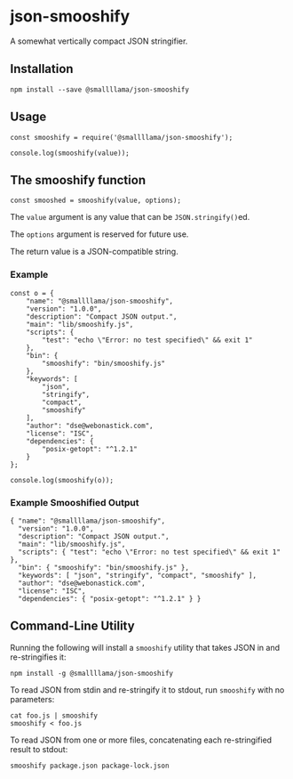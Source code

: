# json-smooshify

A somewhat vertically compact JSON stringifier.

## Installation

    npm install --save @smallllama/json-smooshify

## Usage

    const smooshify = require('@smallllama/json-smooshify');

    console.log(smooshify(value));

## The smooshify function

    const smooshed = smooshify(value, options);

The `value` argument is any value that can be `JSON.stringify()`ed.

The `options` argument is reserved for future use.

The return value is a JSON-compatible string.

### Example

    const o = {
        "name": "@smallllama/json-smooshify",
        "version": "1.0.0",
        "description": "Compact JSON output.",
        "main": "lib/smooshify.js",
        "scripts": {
            "test": "echo \"Error: no test specified\" && exit 1"
        },
        "bin": {
            "smooshify": "bin/smooshify.js"
        },
        "keywords": [
            "json",
            "stringify",
            "compact",
            "smooshify"
        ],
        "author": "dse@webonastick.com",
        "license": "ISC",
        "dependencies": {
            "posix-getopt": "^1.2.1"
        }
    };

    console.log(smooshify(o));

### Example Smooshified Output

    { "name": "@smallllama/json-smooshify",
      "version": "1.0.0",
      "description": "Compact JSON output.",
      "main": "lib/smooshify.js",
      "scripts": { "test": "echo \"Error: no test specified\" && exit 1" },
      "bin": { "smooshify": "bin/smooshify.js" },
      "keywords": [ "json", "stringify", "compact", "smooshify" ],
      "author": "dse@webonastick.com",
      "license": "ISC",
      "dependencies": { "posix-getopt": "^1.2.1" } }

## Command-Line Utility

Running the following will install a `smooshify` utility that takes
JSON in and re-stringifies it:

    npm install -g @smallllama/json-smooshify

To read JSON from stdin and re-stringify it to stdout, run `smooshify`
with no parameters:

    cat foo.js | smooshify 
    smooshify < foo.js

To read JSON from one or more files, concatenating each re-stringified
result to stdout:

    smooshify package.json package-lock.json
